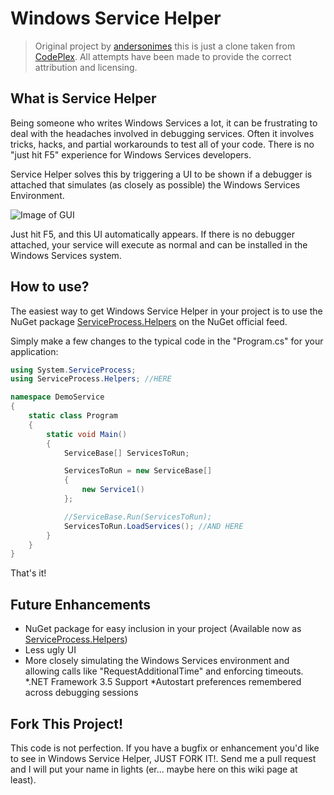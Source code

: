 # Windows Service Helper

> Original project by [andersonimes](https://github.com/andersonimes) this is just a clone taken from [CodePlex](https://windowsservicehelper.codeplex.com/).
> All attempts have been made to provide the correct attribution and licensing.

## What is Service Helper

Being someone who writes Windows Services a lot, it can be frustrating to deal with the headaches involved in debugging services. Often it involves tricks, hacks, and partial workarounds to test all of your code. There is no "just hit F5" experience for Windows Services developers.

Service Helper solves this by triggering a UI to be shown if a debugger is attached that simulates (as closely as possible) the Windows Services Environment.

![Image of GUI](WindowsServiceHelper/bc788628-2cac-4300-8011-2ea4f125c945.png)

Just hit F5, and this UI automatically appears. If there is no debugger attached, your service will execute as normal and can be installed in the Windows Services system.

## How to use?

The easiest way to get Windows Service Helper in your project is to use the NuGet package [ServiceProcess.Helpers](http://nuget.org/List/Packages/ServiceProcess.Helpers) on the NuGet official feed.

Simply make a few changes to the typical code in the "Program.cs" for your application:

```C#
using System.ServiceProcess;
using ServiceProcess.Helpers; //HERE

namespace DemoService
{
    static class Program
    {
        static void Main()
        {
            ServiceBase[] ServicesToRun;

            ServicesToRun = new ServiceBase[] 
			{ 
				new Service1() 
			};

            //ServiceBase.Run(ServicesToRun);
            ServicesToRun.LoadServices(); //AND HERE
        }
    }
}
```

That's it!

## Future Enhancements

* NuGet package for easy inclusion in your project (Available now as [ServiceProcess.Helpers](http://nuget.org/List/Packages/ServiceProcess.Helpers))
* Less ugly UI
* More closely simulating the Windows Services environment and allowing calls like "RequestAdditionalTime" and enforcing timeouts.
*.NET Framework 3.5 Support
*Autostart preferences remembered across debugging sessions

## Fork This Project!

This code is not perfection. If you have a bugfix or enhancement you'd like to see in Windows Service Helper, JUST FORK IT!. Send me a pull request and I will put your name in lights (er... maybe here on this wiki page at least).
